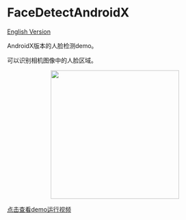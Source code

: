 # FaceDetectAndroidX
[English Version](README.md)

AndroidX版本的人脸检测demo。

可以识别相机图像中的人脸区域。

<div align="center"><img src="https://img-blog.csdnimg.cn/20210323145435947.jpg?x-oss-process=image/watermark,type_ZmFuZ3poZW5naGVpdGk,shadow_10,text_aHR0cHM6Ly9ibG9nLmNzZG4ubmV0L3poYW5namluMTEyMA==,size_16,color_FFFFFF,t_70#pic_center" width="300"/></div>

[点击查看demo运行视频](https://www.bilibili.com/video/BV1NK411w7Yw/)